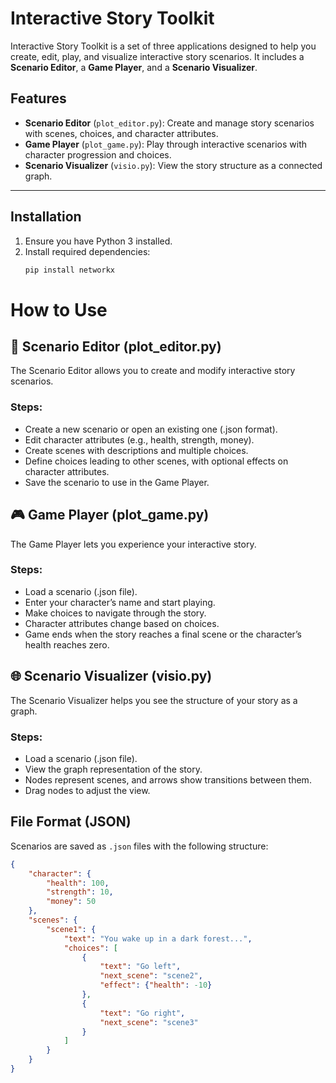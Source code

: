 # Interactive Story Toolkit

Interactive Story Toolkit is a set of three applications designed to help you create, edit, play, and visualize interactive story scenarios. It includes a **Scenario Editor**, a **Game Player**, and a **Scenario Visualizer**.

## Features
- **Scenario Editor** (`plot_editor.py`): Create and manage story scenarios with scenes, choices, and character attributes.
- **Game Player** (`plot_game.py`): Play through interactive scenarios with character progression and choices.
- **Scenario Visualizer** (`visio.py`): View the story structure as a connected graph.

---

## Installation
1. Ensure you have Python 3 installed.
2. Install required dependencies:
   ```sh
   pip install networkx
# How to Use

## 📜 Scenario Editor (plot_editor.py)
The Scenario Editor allows you to create and modify interactive story scenarios.

### Steps:
- Create a new scenario or open an existing one (.json format).
- Edit character attributes (e.g., health, strength, money).
- Create scenes with descriptions and multiple choices.
- Define choices leading to other scenes, with optional effects on character attributes.
- Save the scenario to use in the Game Player.

## 🎮 Game Player (plot_game.py)
The Game Player lets you experience your interactive story.

### Steps:
- Load a scenario (.json file).
- Enter your character’s name and start playing.
- Make choices to navigate through the story.
- Character attributes change based on choices.
- Game ends when the story reaches a final scene or the character’s health reaches zero.

## 🌐 Scenario Visualizer (visio.py)
The Scenario Visualizer helps you see the structure of your story as a graph.

### Steps:
- Load a scenario (.json file).
- View the graph representation of the story.
- Nodes represent scenes, and arrows show transitions between them.
- Drag nodes to adjust the view.

## File Format (JSON)
Scenarios are saved as `.json` files with the following structure:

```json
{
    "character": {
        "health": 100,
        "strength": 10,
        "money": 50
    },
    "scenes": {
        "scene1": {
            "text": "You wake up in a dark forest...",
            "choices": [
                {
                    "text": "Go left",
                    "next_scene": "scene2",
                    "effect": {"health": -10}
                },
                {
                    "text": "Go right",
                    "next_scene": "scene3"
                }
            ]
        }
    }
}
